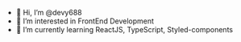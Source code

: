 - 👋 Hi, I’m @devy688
- 👀 I’m interested in FrontEnd Development
- 🌱 I’m currently learning ReactJS, TypeScript, Styled-components


<!---
devy688/devy688 is a ✨ special ✨ repository because its `README.md` (this file) appears on your GitHub profile.
You can click the Preview link to take a look at your changes.
--->
